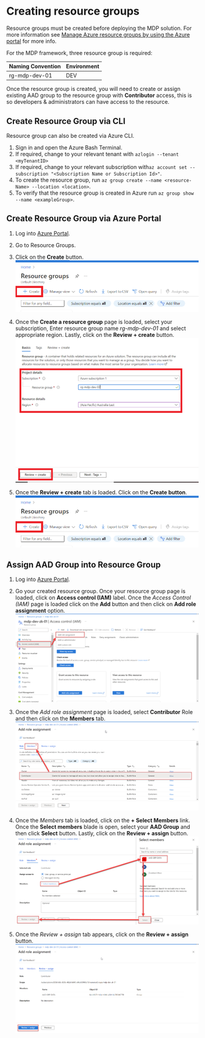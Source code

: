 # Creating resource groups

Resource groups must be created before deploying the MDP solution. For more information see [Manage Azure resource groups by using the Azure portal](https://docs.microsoft.com/en-us/azure/azure-resource-manager/management/manage-resource-groups-portal) for more info.

For the MDP framework, three resource group is required:

|Naming Convention|Environment|
|-----------------|-----------|
|rg-mdp-dev-01       |DEV        |

Once the resource group is created, you will need to create or assign existing AAD group to the resource group with **Contributor** access, this is so developers & administrators can have access to the resource.

## Create Resource Group via CLI

Resource group can also be created via Azure CLI.

1. Sign in and open the Azure Bash Terminal.
2. If required, change to your relevant tenant with `azlogin --tenant <myTenantID>`
3. If required, change to your relevant subscription with`az account set --subscription "<Subscription Name or Subscription Id>"`.
4. To create the resource group, run `az group create --name <resource-Name> --location <location>`.
5. To verify that the resource group is created in Azure run `az group show --name <exampleGroup>`.


## Create Resource Group via Azure Portal

1. Log into [Azure Portal](https://portal.azure.com/).
2. Go to Resource Groups.
3. Click on the **Create** button.  
   ![RG - Resource Group (Create Resource Group)](./images/Resource%20Group%20(Create%20RG).png)

4. Once the **Create a resource group** page is loaded, select your subscription, Enter resource group name *rg-mdp-dev-01* and select appropriate region. Lastly, click on the **Review + create** button.  
  ![RG - Resource Group (Enter Details)](./images/Resource%20Group%20(Enter%20Details).png)

5. Once the **Review + create** tab is loaded. Click on the **Create button**.  
   ![RG - Resource Group (Create)](./images/Resource%20Group%20(Create%20RG).png)


## Assign AAD Group into Resource Group

1. Log into [Azure Portal](https://portal.azure.com/).
2. Go your created resource group. Once your resource group page is loaded, click on **Access control (IAM)** label. Once the *Access Control (IAM)* page is loaded click on the **Add** button and then click on **Add role assignment** option.  
   ![RG - Resource Group (Add role assignment)](./images/RG%20-%20Resource%20Group%20(Add%20role%20assignment).png)

3. Once the *Add role assignment* page is loaded, select **Contributor** Role and then click on the **Members** tab.  
   ![RG - Resource Group (Add Contributor Role)](./images/RG%20-%20Resource%20Group%20(Add%20Contributor%20Role).png)

4. Once the *Members* tab is loaded, click on the **+ Select Members** link. Once the **Select members** blade is open, select your **AAD Group** and then click **Select** button. Lastly, click on the **Review + assign** button.  
   ![RG - Resource Group (Select Members - Add role assignment)](./images/RG%20-%20Resource%20Group%20(Select%20Members%20-%20Add%20role%20assignment).png)

5. Once the *Review + assign* tab appears, click on the  **Review + assign** button.  
   ![RG - Resource Group (Review and assign)](./images/RG%20-%20Resource%20Group%20(Review%20and%20assign).png)
